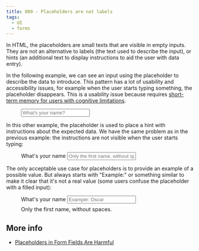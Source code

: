 ```yaml
---
title: 009 - Placeholders are not labels
tags:
  - UI
  - forms
---
```

In HTML, the placeholders are small texts that are visible in empty inputs. They are not an alternative to labels (the text used to describe the input), or hints (an additional text to display instructions to aid the user with data entry).

<!--more -->

In the following example, we can see an input using the placeholder to describe the data to introduce. This pattern has a lot of usability and accessibility issues, for example when the user starts typing something, the placeholder disappears. This is a usability issue because requires [short-term memory for users with cognitive limitations](https://www.nngroup.com/articles/short-term-memory-and-web-usability/).

<figure>
  <input type="text" placeholder="What's your name?">
</figure>

In this other example, the placeholder is used to place a hint with instructions about the expected data. We have the same problem as in the previous example: the instructions are not visible when the user starts typing:

<figure>
  <label for="name">What's your name</label>
  <input type="text" id="name" placeholder="Only the first name, without spaces.">
</figure>

The only acceptable use case for placeholders is to provide an example of a possible value. But always starts with "Example:" or something similar to make it clear that it's not a real value (some users confuse the placeholder with a filled input):

<figure>
  <label for="name">What's your name</label>
  <input type="text" id="name" placeholder="Example: Óscar">
  <p style="font-size:0.9rem;margin:.5em 0 0">Only the first name, without spaces.</p>
</figure>

## More info

- [Placeholders in Form Fields Are Harmful](https://www.nngroup.com/articles/form-design-placeholders/)